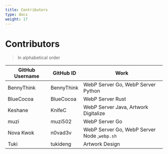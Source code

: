 ```yaml
---
title: Contributors
type: docs
weight: 17
---
```


# Contributors

> In alphabetical order

| GitHub Username | GitHub ID  | Work                                        |
| --------------- | ---------- | ------------------------------------------- |
| BennyThink      | BennyThink | WebP Server Go, WebP Server Python          |
| BlueCocoa       | BlueCocoa  | WebP Server Rust                            |
| Keshane         | KnifeC     | WebP Server Java, Artwork Digitalize        |
| muzi            | muzi502    | WebP Server Go                              |
| Nova Kwok       | n0vad3v    | WebP Server Go, WebP Server Node ,`webp.sh` |
| Tuki            | tukideng   | Artwork Design                              |